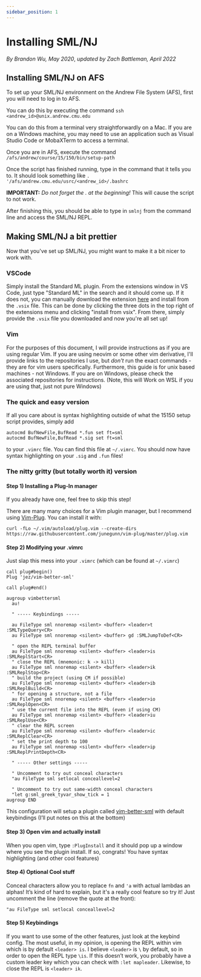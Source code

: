 ```yaml
---
sidebar_position: 1
---
```


# Installing SML/NJ

_By Brandon Wu, May 2020_, _updated by Zach Battleman, April 2022_

## Installing SML/NJ on AFS

To set up your SML/NJ environment on the Andrew File System (AFS), first you will need to log in to AFS.

You can do this by executing the command `ssh <andrew_id>@unix.andrew.cmu.edu`

You can do this from a terminal very straightforwardly on a Mac. If you are on a Windows machine, you may need to use an application such as Visual Studio Code or MobaXTerm to access a terminal.

Once you are in AFS, execute the command `/afs/andrew/course/15/150/bin/setup-path`

Once the script has finished running, type in the command that it tells you to. It should look something like `. '/afs/andrew.cmu.edu/usrc/<andrew_id>/.bashrc`

**IMPORTANT:** _Do not forget the . at the beginning!_ This will cause the script to not work.

After finishing this, you should be able to type in `smlnj` from the command line and access the SML/NJ REPL.

## Making SML/NJ a bit prettier

Now that you've set up SML/NJ, you might want to make it a bit nicer to work with.

### VSCode

Simply install the Standard ML plugin. From the extensions window in VS Code, just type "Standard ML" in the search and it should come up. If it does not, you can manually download the extension [here](https://marketplace.visualstudio.com/items?itemName=freebroccolo.sml) and install from the `.vsix` file. This can be done by clicking the three dots in the top right of the extensions menu and clicking "install from vsix". From there, simply provide the `.vsix` file you downloaded and now you're all set up!

### Vim

For the purposes of this document, I will provide instructions as if you are using regular Vim. If you are using neovim or some other vim derivative, I'll provide links to the repositories I use, but _don't_ run the exact commands - they are for vim users specifically. Furthermore, this guide is for unix based machines - not Windows. If you are on Windows, please check the associated repositories for instructions. (Note, this will Work on WSL if you are using that, just not pure Windows)

### The quick and easy version

If all you care about is syntax highlighting outside of what the 15150 setup script provides, simply add

```vim
autocmd BufNewFile,BufRead *.fun set ft=sml
autocmd BufNewFile,BufRead *.sig set ft=sml
```

to your `.vimrc` file. You can find this file at `~/.vimrc`. You should now have syntax highlighting on your `.sig` and `.fun` files!

### The nitty gritty (but totally worth it) version

#### Step 1) Installing a Plug-In manager

If you already have one, feel free to skip this step!

There are many many choices for a Vim plugin manager, but I recommend using [Vim-Plug](https://github.com/junegunn/vim-plug). You can install it with:

`curl -fLo ~/.vim/autoload/plug.vim --create-dirs https://raw.githubusercontent.com/junegunn/vim-plug/master/plug.vim`

#### Step 2) Modifying your .vimrc

Just slap this mess into your `.vimrc` (which can be found at `~/.vimrc`)

```vim
call plug#begin()
Plug 'jez/vim-better-sml'

call plug#end()

augroup vimbettersml
  au!

  " ----- Keybindings -----

  au FileType sml nnoremap <silent> <buffer> <leader>t :SMLTypeQuery<CR>
  au FileType sml nnoremap <silent> <buffer> gd :SMLJumpToDef<CR>

  " open the REPL terminal buffer
  au FileType sml nnoremap <silent> <buffer> <leader>is :SMLReplStart<CR>
  " close the REPL (mnemonic: k -> kill)
  au FileType sml nnoremap <silent> <buffer> <leader>ik :SMLReplStop<CR>
  " build the project (using CM if possible)
  au FileType sml nnoremap <silent> <buffer> <leader>ib :SMLReplBuild<CR>
  " for opening a structure, not a file
  au FileType sml nnoremap <silent> <buffer> <leader>io :SMLReplOpen<CR>
  " use the current file into the REPL (even if using CM)
  au FileType sml nnoremap <silent> <buffer> <leader>iu :SMLReplUse<CR>
  " clear the REPL screen
  au FileType sml nnoremap <silent> <buffer> <leader>ic :SMLReplClear<CR>
  " set the print depth to 100
  au FileType sml nnoremap <silent> <buffer> <leader>ip :SMLReplPrintDepth<CR>

  " ----- Other settings -----

  " Uncomment to try out conceal characters
  "au FileType sml setlocal conceallevel=2

  " Uncomment to try out same-width conceal characters
  "let g:sml_greek_tyvar_show_tick = 1
augroup END
```

This configuration will setup a plugin called [vim-better-sml](https://github.com/jez/vim-better-sml) with default keybindings (I’ll put notes on this at the bottom)

#### Step 3) Open vim and actually install

When you open vim, type `:PlugInstall` and it should pop up a window where you see the plugin install. If so, congrats! You have syntax highlighting (and other cool features)

#### Step 4) Optional Cool stuff

Conceal characters allow you to replace `fn` and `'a` with actual lambdas an alphas! It’s kind of hard to explain, but it's a really cool feature so try it! Just uncomment the line (remove the quote at the front):

`"au FileType sml setlocal conceallevel=2`

#### Step 5) Keybindings

If you want to use some of the other features, just look at the keybind config. The most useful, in my opinion, is opening the REPL within vim which is by default `<leader> is`. I believe `<leader>` is `\` by default, so in order to open the REPL type `\is`. If this doesn’t work, you probably have a custom leader key which you can check with `:let mapleader`. Likewise, to close the REPL is `<leader> ik`.
